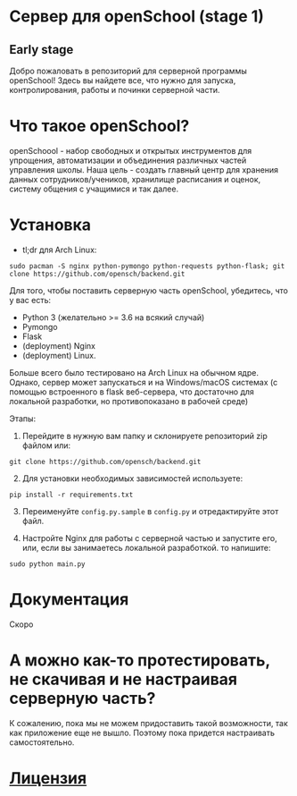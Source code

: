 # Сервер для openSchool (stage 1)
## Early stage

Добро пожаловать в репозиторий для серверной программы openSchool! Здесь вы найдете все, что нужно для запуска, контролирования, работы и починки серверной части.

# Что такое openSchool?
openSchoool - набор свободных и открытых инструментов для упрощения, автоматизации и объединения различных частей управления школы. Наша цель - создать главный центр для хранения данных сотрудников/учеников, хранилище расписания и оценок, систему общения с учащимися и так далее.

# Установка
* tl;dr для Arch Linux: 
```
sudo pacman -S nginx python-pymongo python-requests python-flask; git clone https://github.com/opensch/backend.git
```

Для того, чтобы поставить серверную часть openSchool, убедитесь, что у вас есть:
* Python 3 (желательно >= 3.6 на всякий случай)
* Pymongo
* Flask
* (deployment) Nginx
* (deployment) Linux. 

Больше всего было тестировано на Arch Linux на обычном ядре. 
Однако, сервер может запускаться и на Windows/macOS системах (с помощью встроенного в flask веб-сервера, что достаточно для локальной разработки, но противопоказано в рабочей среде)

Этапы:
1) Перейдите в нужную вам папку и склонируете репозиторий zip файлом или:
```
git clone https://github.com/opensch/backend.git
```

2) Для установки необходимых зависимостей используете:
```
pip install -r requirements.txt
```

3) Переименуйте ```config.py.sample``` в ```config.py``` и отредактируйте этот файл.

3) Настройте Nginx для работы с серверной частью и запустите его, или, если вы занимаетесь локальной разработкой. то напишите:
```
sudo python main.py
```


# Документация
Скоро

# А можно как-то протестировать, не скачивая и не настраивая серверную часть?
К сожалению, пока мы не можем придоставить такой возможности, так как приложение еще не вышло. Поэтому пока придется настраивать самостоятельно.

# [Лицензия](https://github.com/opensch/backend/blob/main/LICENSE)





